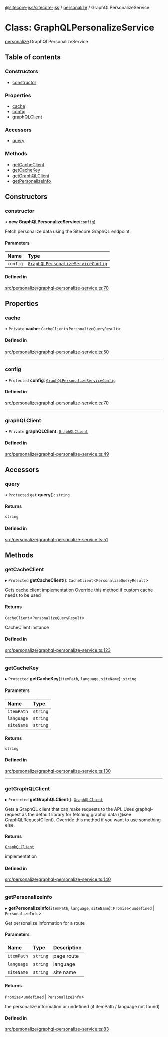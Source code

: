 [@sitecore-jss/sitecore-jss](../README.md) / [personalize](../modules/personalize.md) / GraphQLPersonalizeService

# Class: GraphQLPersonalizeService

[personalize](../modules/personalize.md).GraphQLPersonalizeService

## Table of contents

### Constructors

- [constructor](personalize.GraphQLPersonalizeService.md#constructor)

### Properties

- [cache](personalize.GraphQLPersonalizeService.md#cache)
- [config](personalize.GraphQLPersonalizeService.md#config)
- [graphQLClient](personalize.GraphQLPersonalizeService.md#graphqlclient)

### Accessors

- [query](personalize.GraphQLPersonalizeService.md#query)

### Methods

- [getCacheClient](personalize.GraphQLPersonalizeService.md#getcacheclient)
- [getCacheKey](personalize.GraphQLPersonalizeService.md#getcachekey)
- [getGraphQLClient](personalize.GraphQLPersonalizeService.md#getgraphqlclient)
- [getPersonalizeInfo](personalize.GraphQLPersonalizeService.md#getpersonalizeinfo)

## Constructors

### constructor

• **new GraphQLPersonalizeService**(`config`)

Fetch personalize data using the Sitecore GraphQL endpoint.

#### Parameters

| Name | Type |
| :------ | :------ |
| `config` | [`GraphQLPersonalizeServiceConfig`](../modules/personalize.md#graphqlpersonalizeserviceconfig) |

#### Defined in

[src/personalize/graphql-personalize-service.ts:70](https://github.com/Sitecore/jss/blob/7390d607c/packages/sitecore-jss/src/personalize/graphql-personalize-service.ts#L70)

## Properties

### cache

• `Private` **cache**: `CacheClient`<`PersonalizeQueryResult`\>

#### Defined in

[src/personalize/graphql-personalize-service.ts:50](https://github.com/Sitecore/jss/blob/7390d607c/packages/sitecore-jss/src/personalize/graphql-personalize-service.ts#L50)

___

### config

• `Protected` **config**: [`GraphQLPersonalizeServiceConfig`](../modules/personalize.md#graphqlpersonalizeserviceconfig)

#### Defined in

[src/personalize/graphql-personalize-service.ts:70](https://github.com/Sitecore/jss/blob/7390d607c/packages/sitecore-jss/src/personalize/graphql-personalize-service.ts#L70)

___

### graphQLClient

• `Private` **graphQLClient**: [`GraphQLClient`](../interfaces/index.GraphQLClient.md)

#### Defined in

[src/personalize/graphql-personalize-service.ts:49](https://github.com/Sitecore/jss/blob/7390d607c/packages/sitecore-jss/src/personalize/graphql-personalize-service.ts#L49)

## Accessors

### query

• `Protected` `get` **query**(): `string`

#### Returns

`string`

#### Defined in

[src/personalize/graphql-personalize-service.ts:51](https://github.com/Sitecore/jss/blob/7390d607c/packages/sitecore-jss/src/personalize/graphql-personalize-service.ts#L51)

## Methods

### getCacheClient

▸ `Protected` **getCacheClient**(): `CacheClient`<`PersonalizeQueryResult`\>

Gets cache client implementation
Override this method if custom cache needs to be used

#### Returns

`CacheClient`<`PersonalizeQueryResult`\>

CacheClient instance

#### Defined in

[src/personalize/graphql-personalize-service.ts:123](https://github.com/Sitecore/jss/blob/7390d607c/packages/sitecore-jss/src/personalize/graphql-personalize-service.ts#L123)

___

### getCacheKey

▸ `Protected` **getCacheKey**(`itemPath`, `language`, `siteName`): `string`

#### Parameters

| Name | Type |
| :------ | :------ |
| `itemPath` | `string` |
| `language` | `string` |
| `siteName` | `string` |

#### Returns

`string`

#### Defined in

[src/personalize/graphql-personalize-service.ts:130](https://github.com/Sitecore/jss/blob/7390d607c/packages/sitecore-jss/src/personalize/graphql-personalize-service.ts#L130)

___

### getGraphQLClient

▸ `Protected` **getGraphQLClient**(): [`GraphQLClient`](../interfaces/index.GraphQLClient.md)

Gets a GraphQL client that can make requests to the API. Uses graphql-request as the default
library for fetching graphql data (@see GraphQLRequestClient). Override this method if you
want to use something else.

#### Returns

[`GraphQLClient`](../interfaces/index.GraphQLClient.md)

implementation

#### Defined in

[src/personalize/graphql-personalize-service.ts:140](https://github.com/Sitecore/jss/blob/7390d607c/packages/sitecore-jss/src/personalize/graphql-personalize-service.ts#L140)

___

### getPersonalizeInfo

▸ **getPersonalizeInfo**(`itemPath`, `language`, `siteName`): `Promise`<`undefined` \| `PersonalizeInfo`\>

Get personalize information for a route

#### Parameters

| Name | Type | Description |
| :------ | :------ | :------ |
| `itemPath` | `string` | page route |
| `language` | `string` | language |
| `siteName` | `string` | site name |

#### Returns

`Promise`<`undefined` \| `PersonalizeInfo`\>

the personalize information or undefined (if itemPath / language not found)

#### Defined in

[src/personalize/graphql-personalize-service.ts:83](https://github.com/Sitecore/jss/blob/7390d607c/packages/sitecore-jss/src/personalize/graphql-personalize-service.ts#L83)
